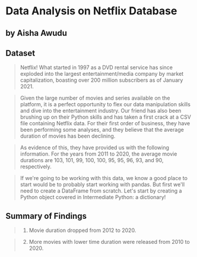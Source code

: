 # Data Analysis on Netflix Database 

## by Aisha Awudu


## Dataset

> Netflix! What started in 1997 as a DVD rental service has since exploded into the largest entertainment/media company by market capitalization, boasting over 200 million subscribers as of January 2021.

> Given the large number of movies and series available on the platform, it is a perfect opportunity to flex our data manipulation skills and dive into the entertainment industry. Our friend has also been brushing up on their Python skills and has taken a first crack at a CSV file containing Netflix data. For their first order of business, they have been performing some analyses, and they believe that the average duration of movies has been declining.

> As evidence of this, they have provided us with the following information. For the years from 2011 to 2020, the average movie durations are 103, 101, 99, 100, 100, 95, 95, 96, 93, and 90, respectively.

> If we're going to be working with this data, we know a good place to start would be to probably start working with pandas. But first we'll need to create a DataFrame from scratch. Let's start by creating a Python object covered in Intermediate Python: a dictionary!

## Summary of Findings

> 1. Movie duration dropped from 2012 to 2020.

> 2. More movies with lower time duration were released from 2010 to 2020.
